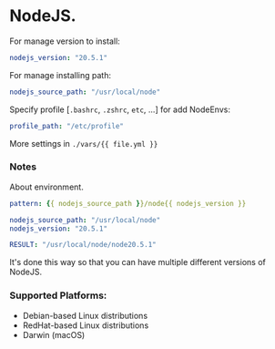 # NodeJS.
For manage version to install:
```yaml
nodejs_version: "20.5.1"
```
For manage installing path:
```yaml
nodejs_source_path: "/usr/local/node"
```
Specify profile [`.bashrc`, `.zshrc`, `etc`, ...] for add NodeEnvs:
```yaml
profile_path: "/etc/profile"
```
More settings in `./vars/{{ file.yml }}`

### Notes
About environment.
```yaml
pattern: {{ nodejs_source_path }}/node{{ nodejs_version }}

nodejs_source_path: "/usr/local/node"
nodejs_version: "20.5.1"

RESULT: "/usr/local/node/node20.5.1"
```
It's done this way so that you can have multiple different versions of NodeJS.

### Supported Platforms:
- Debian-based Linux distributions
- RedHat-based Linux distributions
- Darwin (macOS)
